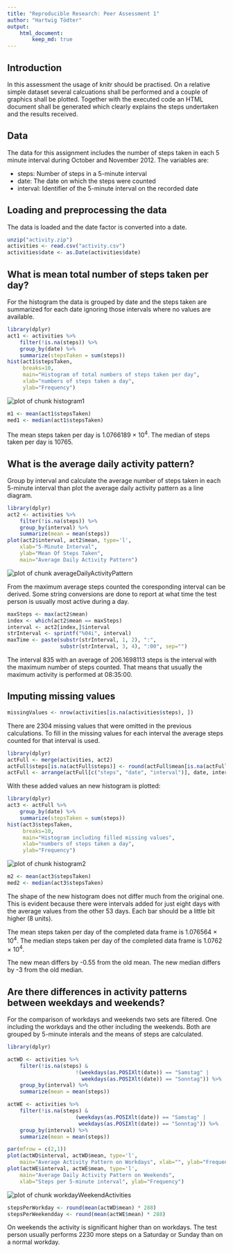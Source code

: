 ```yaml
---
title: "Reproducible Research: Peer Assessment 1"
author: "Hartwig Tödter"
output: 
    html_document:
        keep_md: true
---
```


## Introduction

In this assessment the usage of knitr should be practised. On a relative simple
dataset several calcuations shall be performed and a couple of graphics shall be
plotted. Together with the executed code an HTML document shall be generated 
which clearly explains the steps undertaken and the results received.

## Data

The data for this assignment includes the number of steps taken in each 5 minute
interval during October and November 2012. The variables are:

- steps: Number of steps in a 5-minute interval
- date: The date on which the steps were counted
- interval: Identifier of the 5-minute interval on the recorded date

## Loading and preprocessing the data

The data is loaded and the date factor is converted into a date.


```r
unzip("activity.zip")
activities <- read.csv("activity.csv")
activities$date <- as.Date(activities$date)
```

## What is mean total number of steps taken per day?

For the histogram the data is grouped by date and the steps taken are 
summarized for each date ignoring those intervals where no values are available.


```r
library(dplyr)
act1 <- activities %>% 
    filter(!is.na(steps)) %>%
    group_by(date) %>% 
    summarize(stepsTaken = sum(steps))
hist(act1$stepsTaken, 
     breaks=10,
     main="Histogram of total numbers of steps taken per day", 
     xlab="numbers of steps taken a day", 
     ylab="Frequency") 
```

![plot of chunk histogram1](figure/histogram1-1.png) 


```r
m1 <- mean(act1$stepsTaken)
med1 <- median(act1$stepsTaken)
```

The mean steps taken per day is 1.0766189 &times; 10<sup>4</sup>. 
The median of steps taken per day is 10765.

## What is the average daily activity pattern?

Group by interval and calculate the average number of steps taken in each 
5-minute interval than plot the average daily activity pattern as a line 
diagram.


```r
library(dplyr)
act2 <- activities %>%
    filter(!is.na(steps)) %>%
    group_by(interval) %>%
    summarize(mean = mean(steps))
plot(act2$interval, act2$mean, type='l', 
    xlab="5-Minute Interval",
    ylab="Mean Of Steps Taken",
    main="Average Daily Activity Pattern")
```

![plot of chunk averageDailyActivityPattern](figure/averageDailyActivityPattern-1.png) 

From the maximum average steps counted the coresponding interval can be derived.
Some string conversions are done to report at what time the test person is usually most active during a day.


```r
maxSteps <- max(act2$mean)
index <- which(act2$mean == maxSteps)
interval <- act2[index,]$interval
strInterval <- sprintf("%04i", interval)
maxTime <- paste(substr(strInterval, 1, 2), ":", 
                 substr(strInterval, 3, 4), ":00", sep="")
```

The interval 835 with an average of 206.1698113 steps is the interval
with the maximum number of steps counted. That means that usually the maximum activity 
is performed at 08:35:00.

## Imputing missing values


```r
missingValues <- nrow(activities[is.na(activities$steps), ])
```

There are 2304 missing values that were omitted in the previous
calculations. To fill in the missing values for each interval the average steps
counted for that interval is used.


```r
library(dplyr)
actFull <- merge(activities, act2)
actFull$steps[is.na(actFull$steps)] <- round(actFull$mean[is.na(actFull$steps)])
actFull <- arrange(actFull[c("steps", "date", "interval")], date, interval)
```

With these added values an new histogram is plotted:


```r
library(dplyr)
act3 <- actFull %>% 
    group_by(date) %>% 
    summarize(stepsTaken = sum(steps))
hist(act3$stepsTaken, 
     breaks=10,
     main="Histogram including filled missing values", 
     xlab="numbers of steps taken a day", 
     ylab="Frequency") 
```

![plot of chunk histogram2](figure/histogram2-1.png) 

```r
m2 <- mean(act3$stepsTaken)
med2 <- median(act3$stepsTaken)
```

The shape of the new histogram does not differ much from the original one. 
This is evident because there were intervals added for just eight days 
with the average values from the other 53 days. Each bar should be a little bit 
higher (8 units).

The mean steps taken per day of the completed data frame is 1.076564 &times; 10<sup>4</sup>. 
The median steps taken per day of the completed data frame is 1.0762 &times; 10<sup>4</sup>.

The new mean differs by -0.55 from the old mean. The new median differs by
-3 from the old median.

## Are there differences in activity patterns between weekdays and weekends?

For the comparison of workdays and weekends two sets are filtered. One including
the workdays and the other including the weekends. Both are grouped by 5-minute
interals and the means of steps are calculated.


```r
library(dplyr)

actWD <- activities %>%
    filter(!is.na(steps) & 
                      !(weekdays(as.POSIXlt(date)) == "Samstag" | 
                        weekdays(as.POSIXlt(date)) == "Sonntag")) %>%
    group_by(interval) %>%
    summarize(mean = mean(steps))

actWE <- activities %>%
    filter(!is.na(steps) & 
                      (weekdays(as.POSIXlt(date)) == "Samstag" | 
                       weekdays(as.POSIXlt(date)) == "Sonntag")) %>%
    group_by(interval) %>%
    summarize(mean = mean(steps))

par(mfrow = c(2,1))
plot(actWD$interval, actWD$mean, type='l', 
    main="Average Activity Pattern on Workdays", xlab="", ylab="Frequency")
plot(actWE$interval, actWE$mean, type='l', 
    main="Average Daily Activity Pattern on Weekends", 
    xlab="Steps per 5-minute interval", ylab="Frequency")
```

![plot of chunk workdayWeekendActivities](figure/workdayWeekendActivities-1.png) 

```r
stepsPerWorkday <- round(mean(actWD$mean) * 288)
stepsPerWeekendday <- round(mean(actWE$mean) * 288)
```
On weekends the activity is significant higher than on workdays. The test person
usually performs 2230 more steps on a Saturday
or Sunday than on a normal workday.

